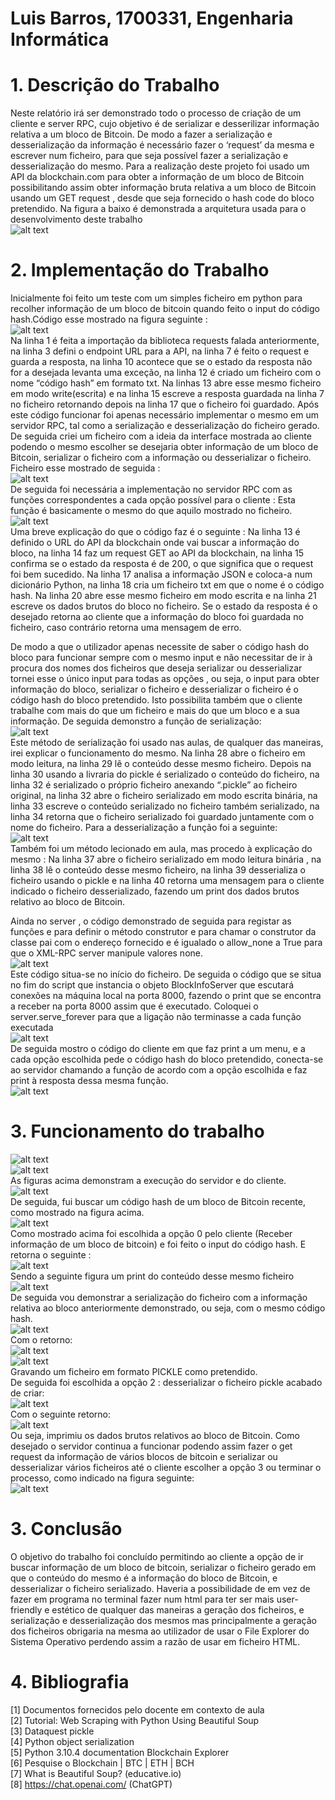# Luis Barros, 1700331, Engenharia Informática

# 1. Descrição do Trabalho

Neste relatório irá ser demonstrado todo o processo de criação de um cliente e server RPC,
cujo objetivo é de serializar e desserilizar informação relativa a um bloco de Bitcoin. De
modo a fazer a serialização e desserialização da informação é necessário fazer o ‘request’
da mesma e escrever num ficheiro, para que seja possível fazer a serialização e
desserialização do mesmo. Para a realização deste projeto foi usado um API da
blockchain.com para obter a informação de um bloco de Bitcoin possibilitando assim obter
informação bruta relativa a um bloco de Bitcoin usando um GET request , desde que seja
fornecido o hash code do bloco pretendido. Na figura a baixo é demonstrada a arquitetura
usada para o desenvolvimento deste trabalho  <br>
      ![alt text](./images/arquitetura.png )
  
  # 2. Implementação do Trabalho

  Inicialmente foi feito um teste com um simples ficheiro em python para recolher informação
de um bloco de bitcoin quando feito o input do código hash.Código esse mostrado na figura 
seguinte :  <br>
  ![alt text](./images/screen1.png )   
  Na linha 1 é feita a importação da biblioteca requests falada anteriormente, na linha 3 defini
o endpoint URL para a API, na linha 7 é feito o request e guarda a resposta, na linha 10
acontece que se o estado da resposta não for a desejada levanta uma exceção, na linha 12
é criado um ficheiro com o nome “código hash” em formato txt. Na linhas 13 abre esse
mesmo ficheiro em modo write(escrita) e na linha 15 escreve a resposta guardada na linha
7 no ficheiro retornando depois na linha 17 que o ficheiro foi guardado.
Após este código funcionar foi apenas necessário implementar o mesmo em um servidor
RPC, tal como a serialização e desserialização do ficheiro gerado.
De seguida criei um ficheiro com a ideia da interface mostrada ao cliente podendo o mesmo
escolher se desejaria obter informação de um bloco de Bitcoin, serializar o ficheiro com a
informação ou desserializar o ficheiro.
Ficheiro esse mostrado de seguida :  <br>
          ![alt text](./images/screen2.png)       
  De seguida foi necessária a implementação no servidor RPC com as funções correspondentes a cada opção possível para o cliente : 
  Esta função é basicamente o mesmo do que aquilo mostrado no ficheiro. <br>
      ![alt text](./images/screen3.png)     
      Uma breve explicação do que o código faz é o seguinte : Na linha 13 é definido o URL do API da blockchain onde vai buscar a informação do bloco, na linha 14 faz um request GET ao API da blockchain, na linha 15 confirma se o estado da resposta é de 200, o que significa que o request foi bem sucedido. Na linha 17 analisa a informação JSON e coloca-a num dicionário Python, na linha 18 cria um ficheiro txt em que o nome é o código hash. Na linha 20 abre esse mesmo ficheiro em modo escrita e na linha 21 escreve os dados brutos do bloco no ficheiro. Se o estado da resposta é o desejado retorna ao cliente que a informação do bloco foi guardada no ficheiro, caso contrário retorna uma mensagem de erro. 

De modo a que o utilizador apenas necessite de saber o código hash do bloco para funcionar sempre com o mesmo input e não necessitar de ir à procura dos nomes dos ficheiros que deseja serializar ou desserializar tornei esse o único input para todas as opções , ou seja, o input para obter informação do bloco, serializar o ficheiro e desserializar o ficheiro é o código hash do bloco pretendido. Isto possibilita também que o cliente trabalhe com mais do que um ficheiro e mais do que um bloco e a sua informação. 
  De seguida demonstro a função de serialização: <br> 
  ![alt text](./images/screen4.png)    
      Este método de serialização foi usado nas aulas, de qualquer das maneiras, irei explicar o funcionamento do mesmo. 
  Na linha 28 abre o ficheiro em modo leitura, na linha 29 lê o conteúdo desse mesmo ficheiro. Depois na linha 30 usando a livraria do pickle é serializado o conteúdo do ficheiro, na linha 32  é serializado o próprio ficheiro anexando “.pickle” ao ficheiro original, na linha 32 abre o ficheiro serializado em modo escrita binária, na linha 33 escreve o conteúdo serializado no ficheiro também serializado, na linha 34 retorna que o ficheiro serializado foi guardado juntamente com o nome do ficheiro. 
  Para a desserialização a função foi a seguinte:  <br>
  ![alt text](./images/screen5.png) <br>
    Também foi um método lecionado em aula, mas procedo à explicação do mesmo : 
Na linha 37 abre o ficheiro serializado em modo leitura binária , na linha 38 lê o conteúdo desse mesmo ficheiro, na linha 39 desserializa o ficheiro usando o pickle e na linha 40 retorna uma mensagem para o cliente indicado o ficheiro desserializado, fazendo um print dos dados brutos relativo ao bloco de Bitcoin. 

  Ainda no server , o código demonstrado de seguida para registar as funções e para definir o método construtor e para chamar o construtor da classe pai com o endereço fornecido e é igualado o allow_none a True para que o XML-RPC server manipule valores none.  <br>
  ![alt text](./images/screen6.png) <br>
    Este código situa-se no início do ficheiro. De seguida o código que se situa no fim do script que instancia o objeto BlockInfoServer que escutará conexões na máquina local na porta 8000, fazendo o print que se encontra a receber na porta 8000 assim que é executado. Coloquei o server.serve_forever para que a ligação não terminasse a cada função executada <br>
  ![alt text](./images/screen7.png) <br>
    De seguida mostro o código do cliente em que faz print a um menu, e a cada opção escolhida pede o código hash do bloco pretendido, conecta-se ao servidor chamando a função de acordo com a opção escolhida e faz print à resposta dessa mesma função.  <br>
  ![alt text](./images/screen8.png)
  # 3. Funcionamento do trabalho <br>
  ![alt text](./images/screen9.png) <br>
  ![alt text](./images/screen10.png) <br>
  As figuras acima demonstram a execução do servidor e do cliente. <br>
  ![alt text](./images/screen11.png) <br>
  De seguida, fui buscar um código hash de um bloco de Bitcoin recente, como mostrado na figura acima.<br>
  ![alt text](./images/screen12.png)<br>
  Como mostrado acima foi escolhida a opção 0 pelo cliente (Receber informação de um bloco de bitcoin) e foi feito o input do código hash. E retorna o seguinte : <br>
  ![alt text](./images/screen13.png)<br>
  Sendo a seguinte figura um print do conteúdo desse mesmo ficheiro <br>
  ![alt text](./images/screen14.png)<br>
  De seguida vou demonstrar a serialização do ficheiro com a informação relativa ao bloco anteriormente demonstrado, ou seja, com o mesmo código hash. <br>
  ![alt text](./images/screen15.png)<br>
  Com o retorno: <br>
  ![alt text](./images/screen16.png)<br>
  ![alt text](./images/screen17.png)<br>
  Gravando um ficheiro em formato PICKLE como pretendido.<br>
  De seguida foi escolhida a opção 2 : desserializar o ficheiro pickle acabado de criar: <br>
  ![alt text](./images/screen18.png)<br>
  Com o seguinte retorno: <br>
  ![alt text](./images/screen20.png)<br>
  Ou seja, imprimiu os dados brutos relativos ao bloco de Bitcoin. Como desejado o servidor continua a funcionar podendo assim fazer o get request da informação de vários blocos de bitcoin e serializar ou desserializar vários ficheiros até o cliente escolher a opção 3 ou terminar o processo, como indicado na figura seguinte:<br>
  ![alt text](./images/screen21.png)<br>
  # 3. Conclusão <br>
  O objetivo do trabalho foi concluído permitindo ao cliente a opção de ir buscar informação de um bloco de bitcoin, serializar o ficheiro gerado em que o conteúdo do mesmo é a informação do bloco de Bitcoin, e desserializar o ficheiro serializado. Haveria a possibilidade de em vez de fazer em programa no terminal fazer num html para ter ser mais user-friendly e estético de qualquer das maneiras a geração dos ficheiros, e serialização e desserialização dos mesmos mas principalmente a geração dos ficheiros obrigaria na mesma ao utilizador de usar  o File Explorer do Sistema Operativo perdendo assim a razão de usar em ficheiro HTML.<br>
  # 4. Bibliografia <br>
[1] Documentos fornecidos pelo docente em contexto de aula <br>
[2] Tutorial: Web Scraping with Python Using Beautiful Soup <br>
[3] Dataquest pickle <br>
[4] Python object serialization<br> 
[5] Python 3.10.4 documentation Blockchain Explorer <br> 
[6] Pesquise o Blockchain | BTC | ETH | BCH <br>
[7] What is Beautiful Soup? (educative.io) <br>
[8] https://chat.openai.com/ (ChatGPT) <br>
  
  
  









